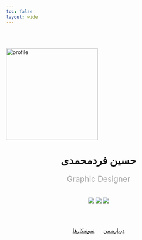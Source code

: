 ```yaml
---
toc: false
layout: wide
---
```


<br/><br/>

<img src="images/Asset.png" alt="profile" loading="lazy" width="250px">

<h1 align="center">حسین فردمحمدی</h1>

<p align="center" style="color: #a5a5a5; font-size: 1.5em">Graphic Designer</p>

<br/>

<div align="center" class="group1">
  <a href="http://instagram.com/hoseinfm.ir" title="اینستاگرام" class="footer-link"><img src="images/instagram.svg" class="footer-svg"></a>
  <a href="https://t.me/fardmim" title="تلگرام" class="footer-link"><img src="images/telegram.svg" class="footer-svg"></a>
  <a href="https://eitaa.com/fardmim" title="ایتا" class="footer-link"><img src="images/eitaa.svg" class="footer-svg"></a>
</div>

<br/><br/>


<div align="center">
<a href="about" class="button1" style="margin: 0px 10px;">درباره من</a>
<a href="portfolio" class="button2" style="margin: 0px 10px;">نمونه‌کارها</a>
</div>